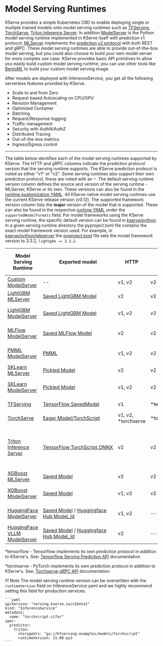 # Model Serving Runtimes

KServe provides a simple Kubernetes CRD to enable deploying single or multiple trained models onto model serving runtimes such as [TFServing](https://www.tensorflow.org/tfx/guide/serving),
[TorchServe](https://pytorch.org/serve/server.html), [Triton Inference Server](https://docs.nvidia.com/deeplearning/triton-inference-server/user-guide/docs).
In addition [ModelServer](https://github.com/kserve/kserve/tree/master/python/kserve/kserve) is the Python model serving runtime implemented in KServe itself with prediction v1 protocol,
[MLServer](https://github.com/SeldonIO/MLServer) implements the [prediction v2 protocol](https://github.com/kserve/kserve/tree/master/docs/predict-api/v2) with both REST and gRPC.
These model serving runtimes are able to provide out-of-the-box model serving, but you could also choose to build your own model server for more complex use case.
KServe provides basic API primitives to allow you easily build custom model serving runtime, you can use other tools like [BentoML](https://docs.bentoml.org/en/latest) to build your custom model serving image.

After models are deployed with InferenceService, you get all the following serverless features provided by KServe.

- Scale to and from Zero
- Request based Autoscaling on CPU/GPU
- Revision Management
- Optimized Container
- Batching
- Request/Response logging
- Traffic management
- Security with AuthN/AuthZ
- Distributed Tracing
- Out-of-the-box metrics
- Ingress/Egress control


---

The table below identifies each of the model serving runtimes supported by KServe. The HTTP and gRPC columns indicate the prediction protocol version that the serving runtime supports.
The KServe prediction protocol is noted as either "v1" or "v2". Some serving runtimes also support their own prediction protocol, these are noted with an `*`. 
The default serving runtime version column defines the source and version of the serving runtime - MLServer, KServe or its own. 
These versions can also be found in the [runtime kustomization YAML](https://github.com/kserve/kserve/blob/master/config/runtimes/kustomization.yaml). 
All KServe native model serving runtimes use the current KServe release version (v0.12). The supported framework version column lists the **major** version of the model that is supported. 
These can also be found in the respective [runtime YAML](https://github.com/kserve/kserve/tree/master/config/runtimes) under the `supportedModelFormats` field. 
For model frameworks using the KServe serving runtime, the specific default version can be found in [kserve/python](https://github.com/kserve/kserve/tree/master/python). 
In a given serving runtime directory the pyproject.toml file contains the exact model framework version used. For example, in [kserve/python/lgbserver](https://github.com/kserve/kserve/tree/master/python/lgbserver) the [pyproject.toml](https://github.com/kserve/kserve/blob/master/python/lgbserver/pyproject.toml) file sets the model framework version to 3.3.2, `lightgbm ~= 3.3.2`.

| Model Serving Runtime                                                                                 | Exported model                                                                                                                                                                                 | HTTP                | gRPC        | Default Serving Runtime Version                                              | Supported Framework (Major) Version(s)                                                                                                                    | Examples                                          |
|-------------------------------------------------------------------------------------------------------|------------------------------------------------------------------------------------------------------------------------------------------------------------------------------------------------|---------------------|-------------|------------------------------------------------------------------------------|-----------------------------------------------------------------------------------------------------------------------------------------------------------|---------------------------------------------------|
| [Custom ModelServer](https://github.com/kserve/kserve/tree/master/python/kserve/kserve)               | --                                                                                                                                                                                             | v1, v2              | v2          | --                                                                           | --                                                                                                                                                        | [Custom Model](custom/custom_model/README.md)     |
| [LightGBM MLServer](https://mlserver.readthedocs.io/en/latest/runtimes/lightgbm.html)                 | [Saved LightGBM Model](https://lightgbm.readthedocs.io/en/latest/pythonapi/lightgbm.Booster.html#lightgbm.Booster.save_model)                                                                  | v2                  | v2          | v1.5.0 (MLServer)                                                            | 4                                                                                                                                                         | [LightGBM Iris V2](./lightgbm/README.md)          |
| [LightGBM ModelServer](https://github.com/kserve/kserve/tree/master/python/lgbserver)                 | [Saved LightGBM Model](https://lightgbm.readthedocs.io/en/latest/pythonapi/lightgbm.Booster.html#lightgbm.Booster.save_model)                                                                  | v1, v2              | v2          | v{{ kserve_release_version }} (KServe)                                                               | 4                                                                                                                                                         | [LightGBM Iris](./lightgbm/README.md)             |
| [MLFlow ModelServer](https://docs.seldon.io/projects/seldon-core/en/latest/servers/mlflow.html)       | [Saved MLFlow Model](https://www.mlflow.org/docs/latest/python_api/mlflow.sklearn.html#mlflow.sklearn.save_model)                                                                              | v2                  | v2          | v1.5.0 (MLServer)                                                            | 2                                                                                                                                                         | [MLFLow wine-classifier](./mlflow/v2/README.md)   |
| [PMML ModelServer](https://github.com/kserve/kserve/tree/master/python/pmmlserver)                    | [PMML](http://dmg.org/pmml/v4-4-1/GeneralStructure.html)                                                                                                                                       | v1, v2              | v2          | v{{ kserve_release_version }} (KServe)                                                               | 3, 4 ([PMML4.4.1](https://github.com/autodeployai/pypmml))                                                                                                | [SKLearn PMML](./pmml/README.md)                  |
| [SKLearn MLServer](https://github.com/SeldonIO/MLServer)                                              | [Pickled Model](https://scikit-learn.org/stable/modules/model_persistence.html)                                                                                                                | v2                  | v2          | v1.5.0 (MLServer)                                                            | 1                                                                                                                                                         | [SKLearn Iris V2](./sklearn/v2/README.md)         |
| [SKLearn ModelServer](https://github.com/kserve/kserve/tree/master/python/sklearnserver)              | [Pickled Model](https://scikit-learn.org/stable/modules/model_persistence.html)                                                                                                                | v1, v2              | v2          | v{{ kserve_release_version }} (KServe)                                                               | 1.5                                                                                                                                                       | [SKLearn Iris](./sklearn/v2/README.md)            |
| [TFServing](https://www.tensorflow.org/tfx/guide/serving)                                             | [TensorFlow SavedModel](https://www.tensorflow.org/guide/saved_model)                                                                                                                          | v1                  | *tensorflow | 2.6.2 ([TFServing Versions](https://github.com/tensorflow/serving/releases)) | 2                                                                                                                                                         | [TensorFlow flower](./tensorflow/README.md)       |
| [TorchServe](https://pytorch.org/serve/server.html)                                                   | [Eager Model/TorchScript](https://pytorch.org/docs/master/generated/torch.save.html)                                                                                                           | v1, v2, *torchserve | *torchserve | 0.9.0 (TorchServe)                                                           | 2                                                                                                                                                         | [TorchServe mnist](./torchserve/README.md)        |
| [Triton Inference Server](https://github.com/triton-inference-server/server)                          | [TensorFlow,TorchScript,ONNX](https://github.com/triton-inference-server/server/blob/r21.09/docs/model_repository.md)                                                                          | v2                  | v2          | 23.05-py3 (Triton)                                                           | 8 (TensoRT), 1, 2 (TensorFlow), 2 (PyTorch), 2 (Triton) [Compatibility Matrix](https://docs.nvidia.com/deeplearning/frameworks/support-matrix/index.html) | [Torchscript cifar](triton/torchscript/README.md) |
| [XGBoost MLServer](https://github.com/SeldonIO/MLServer)                                              | [Saved Model](https://xgboost.readthedocs.io/en/latest/tutorials/saving_model.html)                                                                                                            | v2                  | v2          | v1.5.0 (MLServer)                                                            | 2                                                                                                                                                         | [XGBoost Iris V2](./xgboost/README.md)            |
| [XGBoost ModelServer](https://github.com/kserve/kserve/tree/master/python/xgbserver)                  | [Saved Model](https://xgboost.readthedocs.io/en/latest/tutorials/saving_model.html)                                                                                                            | v1, v2              | v2          | v{{ kserve_release_version }} (KServe)                                                               | 2                                                                                                                                                         | [XGBoost Iris](./xgboost/README.md)               |
| [HuggingFace ModelServer](https://github.com/kserve/kserve/tree/master/python/huggingfaceserver)      | [Saved Model](https://huggingface.co/docs/transformers/v4.39.2/en/main_classes/model#transformers.PreTrainedModel.save_pretrained) / [Huggingface Hub Model_Id](https://huggingface.co/models) | v1, v2              | --          | v{{ kserve_release_version }} (KServe)                                                               | 4 ([Transformers](https://pypi.org/project/transformers/4.43.4/))                                                                                         | --                                                | 
| [HuggingFace VLLM ModelServer](https://github.com/kserve/kserve/tree/master/python/huggingfaceserver) | [Saved Model](https://huggingface.co/docs/transformers/v4.43.4/en/main_classes/model#transformers.PreTrainedModel.save_pretrained) / [Huggingface Hub Model_Id](https://huggingface.co/models) | v2                  | --          | v{{ kserve_release_version }} (KServe)                                                               | 0 ([Vllm](https://pypi.org/project/vllm/0.6.1.post2/))                                                                                                          | --                                                | 



*tensorflow - Tensorflow implements its own prediction protocol in addition to KServe's. See: [Tensorflow Serving Prediction API](https://github.com/tensorflow/serving/blob/master/tensorflow_serving/apis/prediction_service.proto) documentation

*torchserve - PyTorch implements its own prediction protocol in addition to KServe's. See: [Torchserve gRPC API](https://pytorch.org/serve/grpc_api.html#) documentation

!!! Note
    The model serving runtime version can be overwritten with the `runtimeVersion` field on InferenceService yaml and we highly recommend
    setting this field for production services.

    ```yaml
    apiVersion: "serving.kserve.io/v1beta1"
    kind: "InferenceService"
    metadata:
      name: "torchscript-cifar"
    spec:
      predictor:
        triton:
          storageUri: "gs://kfserving-examples/models/torchscript"
          runtimeVersion: 21.08-py3
    ```
